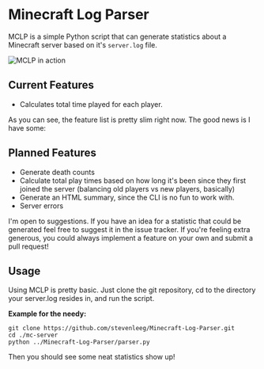 Minecraft Log Parser
=====================
MCLP is a simple Python script that can generate statistics about a Minecraft server based on it's `server.log` file.

![MCLP in action](http://i.imgur.com/FJeRq.png)

## Current Features
 * Calculates total time played for each player.

As you can see, the feature list is pretty slim right now. The good news is I have some:

## Planned Features
 * Generate death counts
 * Calculate total play times based on how long it's been since they first joined the server (balancing old players vs new players, basically)
 * Generate an HTML summary, since the CLI is no fun to work with.
 * Server errors

I'm open to suggestions. If you have an idea for a statistic that could be generated feel free to suggest it in the issue tracker. If you're feeling extra generous, you could always implement a feature on your own and submit a pull request!

## Usage
Using MCLP is pretty basic. Just clone the git repository, cd to the directory your server.log resides in, and run the script.

**Example for the needy:**

	git clone https://github.com/stevenleeg/Minecraft-Log-Parser.git
	cd ./mc-server
	python ../Minecraft-Log-Parser/parser.py

Then you should see some neat statistics show up!

